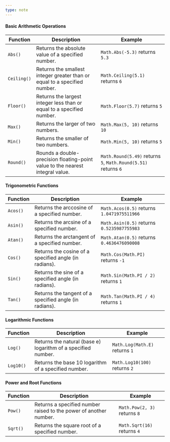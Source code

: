 ```yaml
---
type: note
---
```

#### Basic Arithmetic Operations

|Function|Description|Example|
|---|---|---|
|`Abs()`|Returns the absolute value of a specified number.|`Math.Abs(-5.3)` returns `5.3`|
|`Ceiling()`|Returns the smallest integer greater than or equal to a specified number.|`Math.Ceiling(5.1)` returns `6`|
|`Floor()`|Returns the largest integer less than or equal to a specified number.|`Math.Floor(5.7)` returns `5`|
|`Max()`|Returns the larger of two numbers.|`Math.Max(5, 10)` returns `10`|
|`Min()`|Returns the smaller of two numbers.|`Math.Min(5, 10)` returns `5`|
|`Round()`|Rounds a double-precision floating-point value to the nearest integral value.|`Math.Round(5.49)` returns `5`, `Math.Round(5.51)` returns `6`|
#### Trigonometric Functions

| Function | Description                                            | Example                                    |
| -------- | ------------------------------------------------------ | ------------------------------------------ |
| `Acos()` | Returns the arccosine of a specified number.           | `Math.Acos(0.5)` returns `1.0471975511966` |
| `Asin()` | Returns the arcsine of a specified number.             | `Math.Asin(0.5)` returns `0.5235987755983` |
| `Atan()` | Returns the arctangent of a specified number.          | `Math.Atan(0.5)` returns `0.4636476090008` |
| `Cos()`  | Returns the cosine of a specified angle (in radians).  | `Math.Cos(Math.PI)` returns `-1`           |
| `Sin()`  | Returns the sine of a specified angle (in radians).    | `Math.Sin(Math.PI / 2)` returns `1`        |
| `Tan()`  | Returns the tangent of a specified angle (in radians). | `Math.Tan(Math.PI / 4)` returns `1`        |

#### Logarithmic Functions

|Function|Description|Example|
|---|---|---|
|`Log()`|Returns the natural (base e) logarithm of a specified number.|`Math.Log(Math.E)` returns `1`|
|`Log10()`|Returns the base 10 logarithm of a specified number.|`Math.Log10(100)` returns `2`|

#### Power and Root Functions

|Function|Description|Example|
|---|---|---|
|`Pow()`|Returns a specified number raised to the power of another number.|`Math.Pow(2, 3)` returns `8`|
|`Sqrt()`|Returns the square root of a specified number.|`Math.Sqrt(16)` returns `4`|
